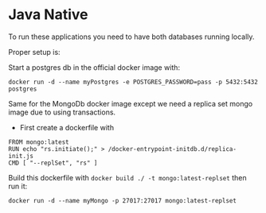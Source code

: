 # Java Native

To run these applications you need to have both databases running locally.

Proper setup is:

Start a postgres db in the official docker image with:

```docker run -d --name myPostgres -e POSTGRES_PASSWORD=pass -p 5432:5432 postgres```

Same for the MongoDb docker image except we need a replica set mongo image due to using transactions.
* First create a dockerfile with

```
FROM mongo:latest
RUN echo "rs.initiate();" > /docker-entrypoint-initdb.d/replica-init.js
CMD [ "--replSet", "rs" ]
```

Build this dockerfile with `docker build ./ -t mongo:latest-replset` then run it:

```docker run -d --name myMongo -p 27017:27017 mongo:latest-replset```
